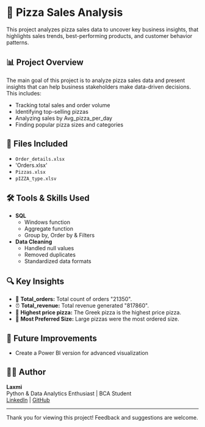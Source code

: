 # 🍕 Pizza Sales Analysis 

This project analyzes pizza sales data to uncover key business insights, that highlights sales trends, best-performing products, and customer behavior patterns.

## 📊 Project Overview

The main goal of this project is to analyze pizza sales data and present insights that can help business stakeholders make data-driven decisions. This includes:

- Tracking total sales and order volume
- Identifying top-selling pizzas
- Analyzing sales by Avg_pizza_per_day
- Finding popular pizza sizes and categories

## 📁 Files Included

- `Order_details.xlsx`
- 'Orders.xlsx'
- `Pizzas.xlsx` 
- `pIZZA_type.xlsv`

## 🛠 Tools & Skills Used

- **SQL**
  - Windows function
  - Aggregate function
  - Group by, Order by & Filters
- **Data Cleaning**
  - Handled null values
  - Removed duplicates
  - Standardized data formats

## 🔍 Key Insights

- 📅 **Total_orders:** Total count of orders "21350".
- ⏰ **Total_revenue:** Total revenue generated "817860".
- 🍕 **Highest price pizza:** The Greek pizza is the highest price pizza.
- 📏 **Most Preferred Size:** Large pizzas were the most ordered size.



## 📌 Future Improvements

- Create a Power BI version for advanced visualization

## 👩‍💻 Author

**Laxmi**  
Python & Data Analytics Enthusiast | BCA Student  
[LinkedIn](https://www.linkedin.com/in/contactlaxmi/) | [GitHub](https://github.com/Laxmi08-art)

---

Thank you for viewing this project! Feedback and suggestions are welcome.
